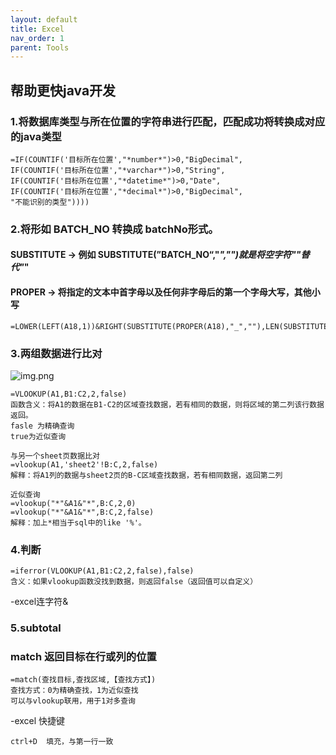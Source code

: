 ```yaml
---
layout: default
title: Excel
nav_order: 1
parent: Tools
---
```


## 帮助更快java开发

### 1.将数据库类型与所在位置的字符串进行匹配，匹配成功将转换成对应的java类型
````excel
=IF(COUNTIF('目标所在位置',"*number*")>0,"BigDecimal",
IF(COUNTIF('目标所在位置',"*varchar*")>0,"String",
IF(COUNTIF('目标所在位置',"*datetime*")>0,"Date",
IF(COUNTIF('目标所在位置',"*decimal*")>0,"BigDecimal",
"不能识别的类型"))))
````

### 2.将形如 BATCH_NO 转换成 batchNo形式。
#### SUBSTITUTE -> 例如 SUBSTITUTE(”BATCH_NO“,"_","")就是将空字符""替代"_"
#### PROPER -> 将指定的文本中首字母以及任何非字母后的第一个字母大写，其他小写
````excel
=LOWER(LEFT(A18,1))&RIGHT(SUBSTITUTE(PROPER(A18),"_",""),LEN(SUBSTITUTE(PROPER(A18),"_",""))-1)
````

### 3.两组数据进行比对
![img.png](img.png) 
````excel   
=VLOOKUP(A1,B1:C2,2,false)
函数含义：将A1的数据在B1-C2的区域查找数据，若有相同的数据，则将区域的第二列该行数据返回。
fasle 为精确查询
true为近似查询

与另一个sheet页数据比对
=vlookup(A1,'sheet2'!B:C,2,false)
解释：将A1列的数据与sheet2页的B-C区域查找数据，若有相同数据，返回第二列

近似查询
=vlookup("*"&A1&"*",B:C,2,0)
=vlookup("*"&A1&"*",B:C,2,false)
解释：加上*相当于sql中的like '%'。
````

### 4.判断  
````excel
=iferror(VLOOKUP(A1,B1:C2,2,false),false)
含义：如果vlookup函数没找到数据，则返回false（返回值可以自定义）
````

-excel连字符&
### 5.subtotal

### match 返回目标在行或列的位置
````excel
=match(查找目标,查找区域,【查找方式】)
查找方式：0为精确查找，1为近似查找
可以与vlookup联用，用于1对多查询

````

-excel 快捷键
````
ctrl+D  填充，与第一行一致
````